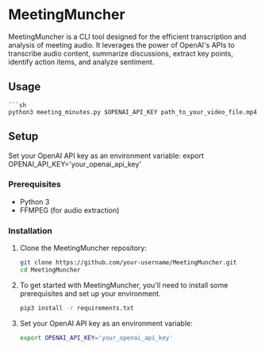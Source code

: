 # MeetingMuncher

MeetingMuncher is a CLI tool designed for the efficient transcription and analysis of meeting audio. It leverages the power of OpenAI's APIs to transcribe audio content, summarize discussions, extract key points, identify action items, and analyze sentiment.

## Usage

    ```sh
    python3 meeting_minutes.py $OPENAI_API_KEY path_to_your_video_file.mp4


## Setup

Set your OpenAI API key as an environment variable:
    export OPENAI_API_KEY='your_openai_api_key'

### Prerequisites

- Python 3
- FFMPEG (for audio extraction)

### Installation

1. Clone the MeetingMuncher repository:

   ```sh
   git clone https://github.com/your-username/MeetingMuncher.git
   cd MeetingMuncher

2. To get started with MeetingMuncher, you'll need to install some prerequisites and set up your environment.

    ```sh
    pip3 install -r requirements.txt

3. Set your OpenAI API key as an environment variable:

    ```sh
    export OPENAI_API_KEY='your_openai_api_key'
